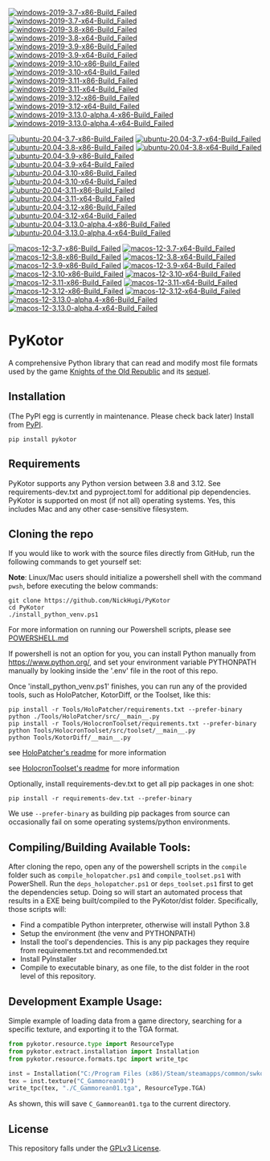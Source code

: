 <!-- WINDOWS-BADGES-START -->
[![windows-2019-3.7-x86-Build_Failed](https://img.shields.io/badge/windows--2019--3.7--x86_Build_Failed-lightgrey)](https://github.com/th3w1zard1/th3w1zard1/PyKotor/blob/fba2f14903f0df2651394ed8e3ce6c77110c59f5/tests/results/windows-2019-3.7-x86-Build_Failed.xml) [![windows-2019-3.7-x64-Build_Failed](https://img.shields.io/badge/windows--2019--3.7--x64_Build_Failed-lightgrey)](https://github.com/th3w1zard1/th3w1zard1/PyKotor/blob/fba2f14903f0df2651394ed8e3ce6c77110c59f5/tests/results/windows-2019-3.7-x64-Build_Failed.xml) [![windows-2019-3.8-x86-Build_Failed](https://img.shields.io/badge/windows--2019--3.8--x86_Build_Failed-lightgrey)](https://github.com/th3w1zard1/th3w1zard1/PyKotor/blob/fba2f14903f0df2651394ed8e3ce6c77110c59f5/tests/results/windows-2019-3.8-x86-Build_Failed.xml) [![windows-2019-3.8-x64-Build_Failed](https://img.shields.io/badge/windows--2019--3.8--x64_Build_Failed-lightgrey)](https://github.com/th3w1zard1/th3w1zard1/PyKotor/blob/fba2f14903f0df2651394ed8e3ce6c77110c59f5/tests/results/windows-2019-3.8-x64-Build_Failed.xml) [![windows-2019-3.9-x86-Build_Failed](https://img.shields.io/badge/windows--2019--3.9--x86_Build_Failed-lightgrey)](https://github.com/th3w1zard1/th3w1zard1/PyKotor/blob/fba2f14903f0df2651394ed8e3ce6c77110c59f5/tests/results/windows-2019-3.9-x86-Build_Failed.xml) [![windows-2019-3.9-x64-Build_Failed](https://img.shields.io/badge/windows--2019--3.9--x64_Build_Failed-lightgrey)](https://github.com/th3w1zard1/th3w1zard1/PyKotor/blob/fba2f14903f0df2651394ed8e3ce6c77110c59f5/tests/results/windows-2019-3.9-x64-Build_Failed.xml) [![windows-2019-3.10-x86-Build_Failed](https://img.shields.io/badge/windows--2019--3.10--x86_Build_Failed-lightgrey)](https://github.com/th3w1zard1/th3w1zard1/PyKotor/blob/fba2f14903f0df2651394ed8e3ce6c77110c59f5/tests/results/windows-2019-3.10-x86-Build_Failed.xml) [![windows-2019-3.10-x64-Build_Failed](https://img.shields.io/badge/windows--2019--3.10--x64_Build_Failed-lightgrey)](https://github.com/th3w1zard1/th3w1zard1/PyKotor/blob/fba2f14903f0df2651394ed8e3ce6c77110c59f5/tests/results/windows-2019-3.10-x64-Build_Failed.xml) [![windows-2019-3.11-x86-Build_Failed](https://img.shields.io/badge/windows--2019--3.11--x86_Build_Failed-lightgrey)](https://github.com/th3w1zard1/th3w1zard1/PyKotor/blob/fba2f14903f0df2651394ed8e3ce6c77110c59f5/tests/results/windows-2019-3.11-x86-Build_Failed.xml) [![windows-2019-3.11-x64-Build_Failed](https://img.shields.io/badge/windows--2019--3.11--x64_Build_Failed-lightgrey)](https://github.com/th3w1zard1/th3w1zard1/PyKotor/blob/fba2f14903f0df2651394ed8e3ce6c77110c59f5/tests/results/windows-2019-3.11-x64-Build_Failed.xml) [![windows-2019-3.12-x86-Build_Failed](https://img.shields.io/badge/windows--2019--3.12--x86_Build_Failed-lightgrey)](https://github.com/th3w1zard1/th3w1zard1/PyKotor/blob/fba2f14903f0df2651394ed8e3ce6c77110c59f5/tests/results/windows-2019-3.12-x86-Build_Failed.xml) [![windows-2019-3.12-x64-Build_Failed](https://img.shields.io/badge/windows--2019--3.12--x64_Build_Failed-lightgrey)](https://github.com/th3w1zard1/th3w1zard1/PyKotor/blob/fba2f14903f0df2651394ed8e3ce6c77110c59f5/tests/results/windows-2019-3.12-x64-Build_Failed.xml) [![windows-2019-3.13.0-alpha.4-x86-Build_Failed](https://img.shields.io/badge/windows--2019--3.13.0--alpha.4--x86_Build_Failed-lightgrey)](https://github.com/th3w1zard1/th3w1zard1/PyKotor/blob/fba2f14903f0df2651394ed8e3ce6c77110c59f5/tests/results/windows-2019-3.13.0-alpha.4-x86-Build_Failed.xml) [![windows-2019-3.13.0-alpha.4-x64-Build_Failed](https://img.shields.io/badge/windows--2019--3.13.0--alpha.4--x64_Build_Failed-lightgrey)](https://github.com/th3w1zard1/th3w1zard1/PyKotor/blob/fba2f14903f0df2651394ed8e3ce6c77110c59f5/tests/results/windows-2019-3.13.0-alpha.4-x64-Build_Failed.xml)
<!-- WINDOWS-BADGES-END -->

<!-- LINUX-BADGES-START -->
[![ubuntu-20.04-3.7-x86-Build_Failed](https://img.shields.io/badge/ubuntu--20.04--3.7--x86_Build_Failed-lightgrey)](https://github.com/th3w1zard1/th3w1zard1/PyKotor/blob/fba2f14903f0df2651394ed8e3ce6c77110c59f5/tests/results/ubuntu-20.04-3.7-x86-Build_Failed.xml) [![ubuntu-20.04-3.7-x64-Build_Failed](https://img.shields.io/badge/ubuntu--20.04--3.7--x64_Build_Failed-lightgrey)](https://github.com/th3w1zard1/th3w1zard1/PyKotor/blob/fba2f14903f0df2651394ed8e3ce6c77110c59f5/tests/results/ubuntu-20.04-3.7-x64-Build_Failed.xml) [![ubuntu-20.04-3.8-x86-Build_Failed](https://img.shields.io/badge/ubuntu--20.04--3.8--x86_Build_Failed-lightgrey)](https://github.com/th3w1zard1/th3w1zard1/PyKotor/blob/fba2f14903f0df2651394ed8e3ce6c77110c59f5/tests/results/ubuntu-20.04-3.8-x86-Build_Failed.xml) [![ubuntu-20.04-3.8-x64-Build_Failed](https://img.shields.io/badge/ubuntu--20.04--3.8--x64_Build_Failed-lightgrey)](https://github.com/th3w1zard1/th3w1zard1/PyKotor/blob/fba2f14903f0df2651394ed8e3ce6c77110c59f5/tests/results/ubuntu-20.04-3.8-x64-Build_Failed.xml) [![ubuntu-20.04-3.9-x86-Build_Failed](https://img.shields.io/badge/ubuntu--20.04--3.9--x86_Build_Failed-lightgrey)](https://github.com/th3w1zard1/th3w1zard1/PyKotor/blob/fba2f14903f0df2651394ed8e3ce6c77110c59f5/tests/results/ubuntu-20.04-3.9-x86-Build_Failed.xml) [![ubuntu-20.04-3.9-x64-Build_Failed](https://img.shields.io/badge/ubuntu--20.04--3.9--x64_Build_Failed-lightgrey)](https://github.com/th3w1zard1/th3w1zard1/PyKotor/blob/fba2f14903f0df2651394ed8e3ce6c77110c59f5/tests/results/ubuntu-20.04-3.9-x64-Build_Failed.xml) [![ubuntu-20.04-3.10-x86-Build_Failed](https://img.shields.io/badge/ubuntu--20.04--3.10--x86_Build_Failed-lightgrey)](https://github.com/th3w1zard1/th3w1zard1/PyKotor/blob/fba2f14903f0df2651394ed8e3ce6c77110c59f5/tests/results/ubuntu-20.04-3.10-x86-Build_Failed.xml) [![ubuntu-20.04-3.10-x64-Build_Failed](https://img.shields.io/badge/ubuntu--20.04--3.10--x64_Build_Failed-lightgrey)](https://github.com/th3w1zard1/th3w1zard1/PyKotor/blob/fba2f14903f0df2651394ed8e3ce6c77110c59f5/tests/results/ubuntu-20.04-3.10-x64-Build_Failed.xml) [![ubuntu-20.04-3.11-x86-Build_Failed](https://img.shields.io/badge/ubuntu--20.04--3.11--x86_Build_Failed-lightgrey)](https://github.com/th3w1zard1/th3w1zard1/PyKotor/blob/fba2f14903f0df2651394ed8e3ce6c77110c59f5/tests/results/ubuntu-20.04-3.11-x86-Build_Failed.xml) [![ubuntu-20.04-3.11-x64-Build_Failed](https://img.shields.io/badge/ubuntu--20.04--3.11--x64_Build_Failed-lightgrey)](https://github.com/th3w1zard1/th3w1zard1/PyKotor/blob/fba2f14903f0df2651394ed8e3ce6c77110c59f5/tests/results/ubuntu-20.04-3.11-x64-Build_Failed.xml) [![ubuntu-20.04-3.12-x86-Build_Failed](https://img.shields.io/badge/ubuntu--20.04--3.12--x86_Build_Failed-lightgrey)](https://github.com/th3w1zard1/th3w1zard1/PyKotor/blob/fba2f14903f0df2651394ed8e3ce6c77110c59f5/tests/results/ubuntu-20.04-3.12-x86-Build_Failed.xml) [![ubuntu-20.04-3.12-x64-Build_Failed](https://img.shields.io/badge/ubuntu--20.04--3.12--x64_Build_Failed-lightgrey)](https://github.com/th3w1zard1/th3w1zard1/PyKotor/blob/fba2f14903f0df2651394ed8e3ce6c77110c59f5/tests/results/ubuntu-20.04-3.12-x64-Build_Failed.xml) [![ubuntu-20.04-3.13.0-alpha.4-x86-Build_Failed](https://img.shields.io/badge/ubuntu--20.04--3.13.0--alpha.4--x86_Build_Failed-lightgrey)](https://github.com/th3w1zard1/th3w1zard1/PyKotor/blob/fba2f14903f0df2651394ed8e3ce6c77110c59f5/tests/results/ubuntu-20.04-3.13.0-alpha.4-x86-Build_Failed.xml) [![ubuntu-20.04-3.13.0-alpha.4-x64-Build_Failed](https://img.shields.io/badge/ubuntu--20.04--3.13.0--alpha.4--x64_Build_Failed-lightgrey)](https://github.com/th3w1zard1/th3w1zard1/PyKotor/blob/fba2f14903f0df2651394ed8e3ce6c77110c59f5/tests/results/ubuntu-20.04-3.13.0-alpha.4-x64-Build_Failed.xml)
<!-- LINUX-BADGES-END -->

<!-- MACOS-BADGES-START -->
[![macos-12-3.7-x86-Build_Failed](https://img.shields.io/badge/macos--12--3.7--x86_Build_Failed-lightgrey)](https://github.com/th3w1zard1/th3w1zard1/PyKotor/blob/fba2f14903f0df2651394ed8e3ce6c77110c59f5/tests/results/macos-12-3.7-x86-Build_Failed.xml) [![macos-12-3.7-x64-Build_Failed](https://img.shields.io/badge/macos--12--3.7--x64_Build_Failed-lightgrey)](https://github.com/th3w1zard1/th3w1zard1/PyKotor/blob/fba2f14903f0df2651394ed8e3ce6c77110c59f5/tests/results/macos-12-3.7-x64-Build_Failed.xml) [![macos-12-3.8-x86-Build_Failed](https://img.shields.io/badge/macos--12--3.8--x86_Build_Failed-lightgrey)](https://github.com/th3w1zard1/th3w1zard1/PyKotor/blob/fba2f14903f0df2651394ed8e3ce6c77110c59f5/tests/results/macos-12-3.8-x86-Build_Failed.xml) [![macos-12-3.8-x64-Build_Failed](https://img.shields.io/badge/macos--12--3.8--x64_Build_Failed-lightgrey)](https://github.com/th3w1zard1/th3w1zard1/PyKotor/blob/fba2f14903f0df2651394ed8e3ce6c77110c59f5/tests/results/macos-12-3.8-x64-Build_Failed.xml) [![macos-12-3.9-x86-Build_Failed](https://img.shields.io/badge/macos--12--3.9--x86_Build_Failed-lightgrey)](https://github.com/th3w1zard1/th3w1zard1/PyKotor/blob/fba2f14903f0df2651394ed8e3ce6c77110c59f5/tests/results/macos-12-3.9-x86-Build_Failed.xml) [![macos-12-3.9-x64-Build_Failed](https://img.shields.io/badge/macos--12--3.9--x64_Build_Failed-lightgrey)](https://github.com/th3w1zard1/th3w1zard1/PyKotor/blob/fba2f14903f0df2651394ed8e3ce6c77110c59f5/tests/results/macos-12-3.9-x64-Build_Failed.xml) [![macos-12-3.10-x86-Build_Failed](https://img.shields.io/badge/macos--12--3.10--x86_Build_Failed-lightgrey)](https://github.com/th3w1zard1/th3w1zard1/PyKotor/blob/fba2f14903f0df2651394ed8e3ce6c77110c59f5/tests/results/macos-12-3.10-x86-Build_Failed.xml) [![macos-12-3.10-x64-Build_Failed](https://img.shields.io/badge/macos--12--3.10--x64_Build_Failed-lightgrey)](https://github.com/th3w1zard1/th3w1zard1/PyKotor/blob/fba2f14903f0df2651394ed8e3ce6c77110c59f5/tests/results/macos-12-3.10-x64-Build_Failed.xml) [![macos-12-3.11-x86-Build_Failed](https://img.shields.io/badge/macos--12--3.11--x86_Build_Failed-lightgrey)](https://github.com/th3w1zard1/th3w1zard1/PyKotor/blob/fba2f14903f0df2651394ed8e3ce6c77110c59f5/tests/results/macos-12-3.11-x86-Build_Failed.xml) [![macos-12-3.11-x64-Build_Failed](https://img.shields.io/badge/macos--12--3.11--x64_Build_Failed-lightgrey)](https://github.com/th3w1zard1/th3w1zard1/PyKotor/blob/fba2f14903f0df2651394ed8e3ce6c77110c59f5/tests/results/macos-12-3.11-x64-Build_Failed.xml) [![macos-12-3.12-x86-Build_Failed](https://img.shields.io/badge/macos--12--3.12--x86_Build_Failed-lightgrey)](https://github.com/th3w1zard1/th3w1zard1/PyKotor/blob/fba2f14903f0df2651394ed8e3ce6c77110c59f5/tests/results/macos-12-3.12-x86-Build_Failed.xml) [![macos-12-3.12-x64-Build_Failed](https://img.shields.io/badge/macos--12--3.12--x64_Build_Failed-lightgrey)](https://github.com/th3w1zard1/th3w1zard1/PyKotor/blob/fba2f14903f0df2651394ed8e3ce6c77110c59f5/tests/results/macos-12-3.12-x64-Build_Failed.xml) [![macos-12-3.13.0-alpha.4-x86-Build_Failed](https://img.shields.io/badge/macos--12--3.13.0--alpha.4--x86_Build_Failed-lightgrey)](https://github.com/th3w1zard1/th3w1zard1/PyKotor/blob/fba2f14903f0df2651394ed8e3ce6c77110c59f5/tests/results/macos-12-3.13.0-alpha.4-x86-Build_Failed.xml) [![macos-12-3.13.0-alpha.4-x64-Build_Failed](https://img.shields.io/badge/macos--12--3.13.0--alpha.4--x64_Build_Failed-lightgrey)](https://github.com/th3w1zard1/th3w1zard1/PyKotor/blob/fba2f14903f0df2651394ed8e3ce6c77110c59f5/tests/results/macos-12-3.13.0-alpha.4-x64-Build_Failed.xml)
<!-- MACOS-BADGES-END -->

PyKotor
=======
A comprehensive Python library that can read and modify most file formats used by the game [Knights of the Old Republic](https://en.wikipedia.org/wiki/Star_Wars:_Knights_of_the_Old_Republic_(video_game)) and its [sequel](https://en.wikipedia.org/wiki/Star_Wars_Knights_of_the_Old_Republic_II:_The_Sith_Lords).

## Installation
(The PyPI egg is currently in maintenance. Please check back later) Install from [PyPI](https://pypi.org/project/PyKotor/).
```commandline
pip install pykotor
```

## Requirements
PyKotor supports any Python version between 3.8 and 3.12. See requirements-dev.txt and pyproject.toml for additional pip dependencies.
PyKotor is supported on most (if not all) operating systems. Yes, this includes Mac and any other case-sensitive filesystem.

## Cloning the repo
If you would like to work with the source files directly from GitHub, run the following commands to get yourself set:

**Note**: Linux/Mac users should initialize a powershell shell with the command `pwsh`, before executing the below commands:

```commandline
git clone https://github.com/NickHugi/PyKotor
cd PyKotor
./install_python_venv.ps1
```
For more information on running our Powershell scripts, please see [POWERSHELL.md](https://github.com/NickHugi/PyKotor/blob/master/POWERSHELL.md)

If powershell is not an option for you, you can install Python manually from https://www.python.org/, and set your environment variable PYTHONPATH manually by looking inside the '.env' file in the root of this repo.


Once 'install_python_venv.ps1' finishes, you can run any of the provided tools, such as HoloPatcher, KotorDiff, or the Toolset, like this:
```commandline
pip install -r Tools/HoloPatcher/requirements.txt --prefer-binary
python ./Tools/HoloPatcher/src/__main__.py
pip install -r Tools/HolocronToolset/requirements.txt --prefer-binary
python Tools/HolocronToolset/src/toolset/__main__.py
python Tools/KotorDiff/__main__.py
```

see [HoloPatcher's readme](https://github.com/NickHugi/PyKotor/tree/master/Tools/HoloPatcher#readme) for more information

see [HolocronToolset's readme](https://github.com/NickHugi/PyKotor/tree/master/Tools/HolocronToolset#readme) for more information

Optionally, install requirements-dev.txt to get all pip packages in one shot:
```commandline
pip install -r requirements-dev.txt --prefer-binary
```
We use `--prefer-binary` as building pip packages from source can occasionally fail on some operating systems/python environments.

## Compiling/Building Available Tools:
After cloning the repo, open any of the powershell scripts in the `compile` folder such as `compile_holopatcher.ps1` and `compile_toolset.ps1` with PowerShell. Run the `deps_holopatcher.ps1` or `deps_toolset.ps1` first to get the dependencies setup. Doing so will start an automated process that results in a EXE being built/compiled to the PyKotor/dist folder. Specifically, those scripts will:
- Find a compatible Python interpreter, otherwise will install Python 3.8
- Setup the environment (the venv and PYTHONPATH)
- Install the tool's dependencies. This is any pip packages they require from requirements.txt and recommended.txt
- Install PyInstaller
- Compile to executable binary, as one file, to the dist folder in the root level of this repository.


## Development Example Usage:
Simple example of loading data from a game directory, searching for a specific texture, and exporting it to the TGA format.
```python
from pykotor.resource.type import ResourceType
from pykotor.extract.installation import Installation
from pykotor.resource.formats.tpc import write_tpc

inst = Installation("C:/Program Files (x86)/Steam/steamapps/common/swkotor")
tex = inst.texture("C_Gammorean01")
write_tpc(tex, "./C_Gammorean01.tga", ResourceType.TGA)
```
As shown, this will save `C_Gammorean01.tga` to the current directory.

## License
This repository falls under the [GPLv3 License](https://github.com/NickHugi/PyKotor/blob/master/LICENSE).








